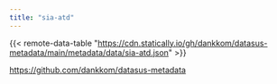 ```yaml
---
title: "sia-atd"
---
```


{{< remote-data-table "https://cdn.statically.io/gh/dankkom/datasus-metadata/main/metadata/data/sia-atd.json" >}}

https://github.com/dankkom/datasus-metadata
